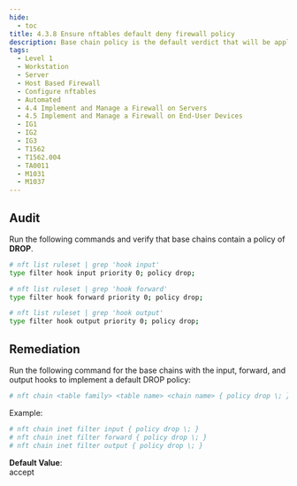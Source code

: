 ```yaml
---
hide:
  - toc
title: 4.3.8 Ensure nftables default deny firewall policy
description: Base chain policy is the default verdict that will be applied to packets reaching the end of the chain.
tags:
  - Level 1
  - Workstation
  - Server
  - Host Based Firewall
  - Configure nftables
  - Automated
  - 4.4 Implement and Manage a Firewall on Servers
  - 4.5 Implement and Manage a Firewall on End-User Devices
  - IG1
  - IG2
  - IG3
  - T1562
  - T1562.004
  - TA0011
  - M1031
  - M1037
---
```


## Audit
Run the following commands and verify that base chains contain a policy of **DROP**.
```bash
# nft list ruleset | grep 'hook input'
type filter hook input priority 0; policy drop;

# nft list ruleset | grep 'hook forward'
type filter hook forward priority 0; policy drop;

# nft list ruleset | grep 'hook output'
type filter hook output priority 0; policy drop;
```

## Remediation
Run the following command for the base chains with the input, forward, and output hooks to implement a default DROP policy:
```bash
# nft chain <table family> <table name> <chain name> { policy drop \; }
```

Example:
```bash
# nft chain inet filter input { policy drop \; }
# nft chain inet filter forward { policy drop \; }
# nft chain inet filter output { policy drop \; }
```

**Default Value**:  
accept
